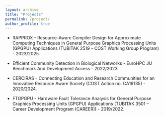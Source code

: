 ```yaml
---
layout: archive
title: "Projects"
permalink: /project/
author_profile: true
---
```


- RAPPROX - Resource-Aware Compiler Design for Approximate Computing Techniques in General Purpose Graphics Processing Units (GPGPU) Applications (TUBITAK 2519 – COST Working Group Program) - 2023/2025.

- Efficient Community Detection in Biological Networks - EuroHPC JU Benchmark And Development Access - 2022/2023.

- CERCIRAS - Connecting Education and Research Communities for an Innovative Resource Aware Society (COST Action no. CA19135) - 2020/2024.

- FTGPGPU - Hardware Fault Tolerance Analysis for General Purpose Graphics Processing Units (GPGPU) Applications (TUBITAK 3501 – Career Development Program (CAREER)) - 2019/2022.
